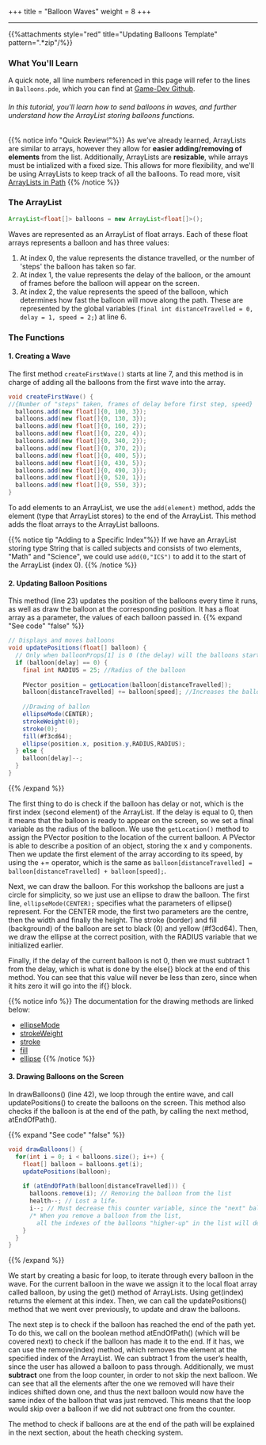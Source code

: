 +++
title = "Balloon Waves"
weight = 8
+++ 

---
{{%attachments style="red" title="Updating Balloons Template" pattern=".*zip"/%}}

### What You'll Learn

A quick note, all line numbers referenced in this page will refer to the lines in `Balloons.pde`, which you can find at [Game-Dev Github](https://github.com/mcpt/game-dev/blob/main/PartOne/Balloons.pde/ "Open Balloons.pde").
###### In this tutorial, you'll learn how to send balloons in waves, and further understand how the ArrayList storing balloons functions.

{{% notice info "Quick Review!"%}}
As we’ve already learned, ArrayLists are similar to arrays, however they allow for **easier adding/removing of elements** from the list. Additionally, ArrayLists are **resizable**, while arrays must be intialized with a fixed size. 
This allows for more flexibility, and we'll be using ArrayLists to keep track of all the balloons.
To read more, visit [ArrayLists in Path](/learning-2021/game-dev/part-i/pathforballoons/#arraylists)
{{% /notice %}}

### The ArrayList
```java
ArrayList<float[]> balloons = new ArrayList<float[]>();
```
Waves are represented as an ArrayList of float arrays. Each of these float arrays represents a balloon and has three values:
1. At index 0, the value represents the distance travelled, or the number of 'steps' the balloon has taken so far.
2. At index 1, the value represents the delay of the balloon, or the amount of frames before the balloon will appear on the screen.
3. At index 2, the value represents the speed of the balloon, which determines how fast the balloon will move along the path.
These are represented by the global variables (`final int distanceTravelled = 0, delay = 1, speed = 2;`) at line 6.

### The Functions
#### 1. Creating a Wave
The first method `createFirstWave()` starts at line 7, and this method is in charge of adding all the balloons from the first wave into the array. 
```java
void createFirstWave() {
//{Number of "steps" taken, frames of delay before first step, speed}
  balloons.add(new float[]{0, 100, 3});
  balloons.add(new float[]{0, 130, 3});
  balloons.add(new float[]{0, 160, 2});
  balloons.add(new float[]{0, 220, 4});
  balloons.add(new float[]{0, 340, 2});
  balloons.add(new float[]{0, 370, 2});
  balloons.add(new float[]{0, 400, 5});
  balloons.add(new float[]{0, 430, 5});
  balloons.add(new float[]{0, 490, 3});
  balloons.add(new float[]{0, 520, 1});
  balloons.add(new float[]{0, 550, 3});
}
```
To add elements to an ArrayList, we use the `add(element)` method, adds the element (type that ArrayList stores) to the end of the ArrayList. This method adds the float arrays to the ArrayList balloons.

{{% notice tip "Adding to a Specific Index"%}}
If we have an ArrayList storing type String that is called subjects and consists of two elements, "Math" and "Science", we could use `add(0,"ICS")` to add it to the start of the ArrayList (index 0).
{{% /notice %}}

#### 2. Updating Balloon Positions
This method (line 23) updates the position of the balloons every time it runs, as well as draw the balloon at the corresponding position. It has a float array as a parameter, the values of each balloon passed in.
{{% expand "See code" "false" %}}
  ```java
  // Displays and moves balloons
  void updatePositions(float[] balloon) {
    // Only when balloonProps[1] is 0 (the delay) will the balloons start moving.
    if (balloon[delay] == 0) {
      final int RADIUS = 25; //Radius of the balloon
      
      PVector position = getLocation(balloon[distanceTravelled]);
      balloon[distanceTravelled] += balloon[speed]; //Increases the balloon's total steps by the speed
      
      //Drawing of ballon
      ellipseMode(CENTER);
      strokeWeight(0);
      stroke(0);
      fill(#f3cd64);
      ellipse(position.x, position.y,RADIUS,RADIUS);
    } else {
      balloon[delay]--;
    }
  }
  ```
{{% /expand %}}

The first thing to do is check if the balloon has delay or not, which is the first index (second element) of the ArrayList. If the delay is equal to 0, then it means that the balloon is ready to appear on the screen, so we set a final variable as the radius of the balloon. We use the `getLocation()` method to assign the PVector position to the location of the current balloon. A PVector is able to describe a position of an object, storing the x and y components. Then we update the first element of the array according to its speed, by using the += operator, which is the same as `balloon[distanceTravelled] = balloon[distanceTravelled] + balloon[speed];`. 

Next, we can draw the balloon. For this workshop the balloons are just a circle for simplicity, so we just use an ellipse to draw the balloon. The first line, `ellipseMode(CENTER);` specifies what the parameters of ellipse() represent. For the CENTER mode, the first two parameters are the centre, then the width and finally the height. The stroke (border) and fill (background) of the balloon are set to black (0) and yellow (#f3cd64). Then, we draw the ellipse at the correct position, with the RADIUS variable that we initialized earlier.

Finally, if the delay of the current balloon is not 0, then we must subtract 1 from the delay, which is what is done by the else{} block at the end of this method. You can see that this value will never be less than zero, since when it hits zero it will go into the if{} block.

{{% notice info %}}
The documentation for the drawing methods are linked below:
- [ellipseMode](https://processing.org/reference/ellipseMode_.html)
- [strokeWeight](https://processing.org/reference/strokeWeight_.html)
- [stroke](https://processing.org/reference/stroke_.html)
- [fill](https://processing.org/reference/fill_.html)
- [ellipse](https://processing.org/reference/ellipse_.html)
{{% /notice %}}

#### 3. Drawing Balloons on the Screen
In drawBalloons() (line 42), we loop through the entire wave, and call updatePositions() to create the balloons on the screen. This method also checks if the balloon is at the end of the path, by calling the next method, atEndOfPath().

{{% expand "See code" "false" %}}
  ```java
  void drawBalloons() {
    for(int i = 0; i < balloons.size(); i++) {
      float[] balloon = balloons.get(i);
      updatePositions(balloon);
      
      if (atEndOfPath(balloon[distanceTravelled])) {
        balloons.remove(i); // Removing the balloon from the list
        health--; // Lost a life.
        i--; // Must decrease this counter variable, since the "next" balloon would be skipped 
        /* When you remove a balloon from the list,
          all the indexes of the balloons "higher-up" in the list will decrement by 1 */
      }
    }
  }
  ```
{{% /expand %}}

We start by creating a basic for loop, to iterate through every balloon in the wave. For the current balloon in the wave we assign it to the local float array called balloon, by using the get() method of ArrayLists. Using get(index) returns the element at this index. Then, we can call the updatePositions() method that we went over previously, to update and draw the balloons. 

The next step is to check if the balloon has reached the end of the path yet. To do this, we call on the boolean method atEndOfPath() (which will be covered next) to check if the balloon has made it to the end. If it has, we can use the remove(index) method, which removes the element at the specified index of the ArrayList. We can subtract 1 from the user’s health, since the user has allowed a balloon to pass through. Additionally, we must **subtract** one from the loop counter, in order to not skip the next balloon. We can see that all the elements after the one we removed will have their indices shifted down one, and thus the next balloon would now have the same index of the balloon that was just removed. This means that the loop would skip over a balloon if we did not subtract one from the counter.


The method to check if balloons are at the end of the path will be explained in the next section, about the heath checking system. 